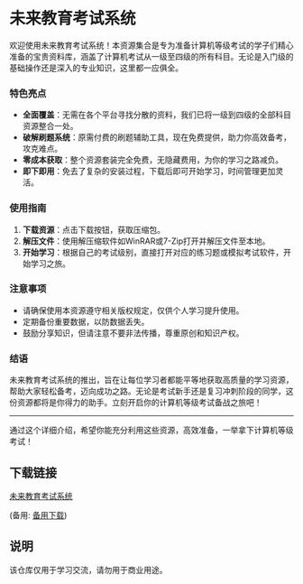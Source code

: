 # 未来教育考试系统

欢迎使用未来教育考试系统！本资源集合是专为准备计算机等级考试的学子们精心准备的宝贵资料库，涵盖了计算机考试从一级至四级的所有科目。无论是入门级的基础操作还是深入的专业知识，这里都一应俱全。

### 特色亮点

- **全面覆盖**：无需在各个平台寻找分散的资料，我们已将一级到四级的全部科目资源整合一处。
- **破解刷题系统**：原需付费的刷题辅助工具，现在免费提供，助力你高效备考，攻克难点。
- **零成本获取**：整个资源套装完全免费，无隐藏费用，为你的学习之路减负。
- **即下即用**：免去了复杂的安装过程，下载后即可开始学习，时间管理更加灵活。

### 使用指南

1. **下载资源**：点击下载按钮，获取压缩包。
2. **解压文件**：使用解压缩软件如WinRAR或7-Zip打开并解压文件至本地。
3. **开始学习**：根据自己的考试级别，直接打开对应的练习题或模拟考试软件，开始学习之旅。

### 注意事项

- 请确保使用本资源遵守相关版权规定，仅供个人学习提升使用。
- 定期备份重要数据，以防数据丢失。
- 鼓励分享知识，但请注意不要非法传播，尊重原创和知识产权。

### 结语

未来教育考试系统的推出，旨在让每位学习者都能平等地获取高质量的学习资源，帮助大家轻松备考，迈向成功之路。无论是考试新手还是复习冲刺阶段的同学，这份资源都将是你得力的助手。立刻开启你的计算机等级考试备战之旅吧！

---

通过这个详细介绍，希望你能充分利用这些资源，高效准备，一举拿下计算机等级考试！

## 下载链接
[未来教育考试系统](https://pan.quark.cn/s/32b535164f58) 

(备用: [备用下载](https://pan.baidu.com/s/1jL2UbffM-grKLelbNdJ9kQ?pwd=1234))

## 说明

该仓库仅用于学习交流，请勿用于商业用途。
